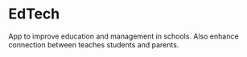 # EdTech
App to improve education and management in schools. Also enhance connection between teaches students and parents.
